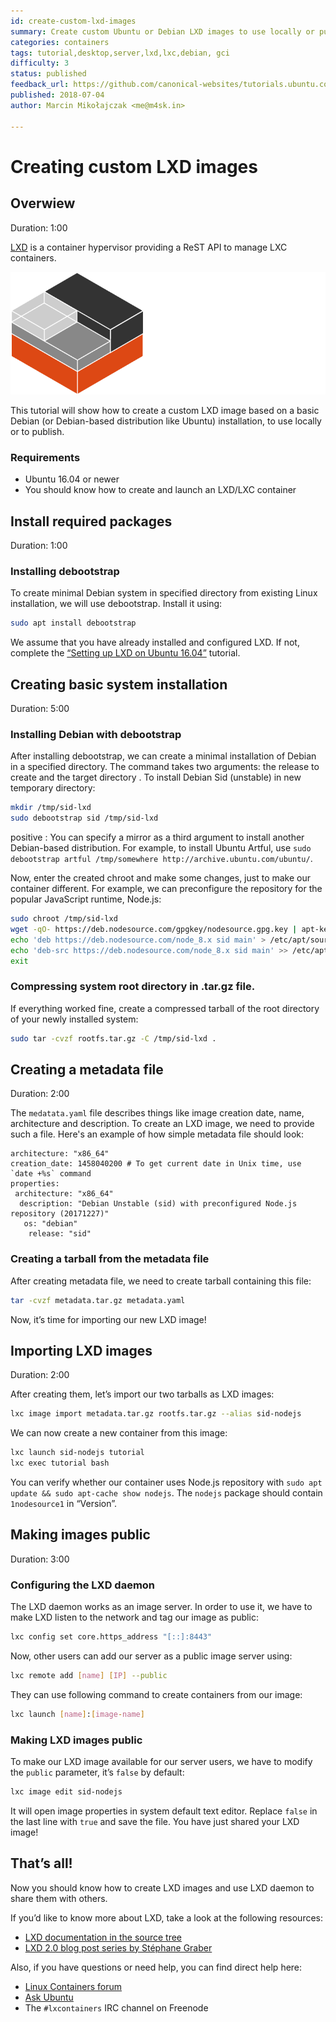 ```yaml
---
id: create-custom-lxd-images
summary: Create custom Ubuntu or Debian LXD images to use locally or publish
categories: containers
tags: tutorial,desktop,server,lxd,lxc,debian, gci
difficulty: 3
status: published
feedback_url: https://github.com/canonical-websites/tutorials.ubuntu.com/issues
published: 2018-07-04
author: Marcin Mikołajczak <me@m4sk.in>

---
```


# Creating custom LXD images

## Overwiew
Duration: 1:00

[LXD](https://linuxcontainers.org/lxd) is a container hypervisor providing a ReST API to manage LXC containers.

![logo](images/containers.png)

This tutorial will show how to create a custom LXD image based on a basic Debian (or Debian-based distribution like Ubuntu) installation, to use locally or to publish.

### Requirements

  - Ubuntu 16.04 or newer
  - You should know how to create and launch an LXD/LXC container

## Install required packages
Duration: 1:00

### Installing debootstrap

To create minimal Debian system in specified directory from existing Linux installation, we will use debootstrap. Install it using:

```bash
sudo apt install debootstrap
```

We assume that you have already installed and configured LXD. If not, complete the [“Setting up LXD on Ubuntu 16.04”](tutorial/tutorial-setting-up-lxd-1604) tutorial.

## Creating basic system installation
Duration: 5:00

### Installing Debian with debootstrap

After installing debootstrap, we can create a minimal installation of Debian in a specified directory. The command takes two arguments: the release to create and the target directory . To install Debian Sid (unstable) in new temporary directory:

```bash
mkdir /tmp/sid-lxd
sudo debootstrap sid /tmp/sid-lxd
```

positive
: You can specify a mirror as a third argument to install another Debian-based distribution. For example, to install Ubuntu Artful, use `sudo debootstrap artful /tmp/somewhere http://archive.ubuntu.com/ubuntu/`.

Now, enter the created chroot and make some changes, just to make our container different. For example, we can preconfigure the repository for the popular JavaScript runtime, Node.js:

```bash
sudo chroot /tmp/sid-lxd
wget -qO- https://deb.nodesource.com/gpgkey/nodesource.gpg.key | apt-key add -
echo 'deb https://deb.nodesource.com/node_8.x sid main' > /etc/apt/sources.list.d/nodesource.list
echo 'deb-src https://deb.nodesource.com/node_8.x sid main' >> /etc/apt/sources.list.d/nodesource.list
exit
```

### Compressing system root directory in .tar.gz file.

If everything worked fine, create a compressed tarball of the root directory of your newly installed system:

```bash
sudo tar -cvzf rootfs.tar.gz -C /tmp/sid-lxd .
```

## Creating a metadata file
Duration: 2:00

The `medatata.yaml` file describes things like image creation date, name, architecture and description. To create an LXD image, we need to provide such a file. Here's an example of how simple metadata file should look:

```
architecture: "x86_64"
creation_date: 1458040200 # To get current date in Unix time, use `date +%s` command
properties:
 architecture: "x86_64"
  description: "Debian Unstable (sid) with preconfigured Node.js repository (20171227)"
   os: "debian"
    release: "sid"
```

### Creating a tarball from the metadata file

After creating metadata file, we need to create tarball containing this file:

```bash
tar -cvzf metadata.tar.gz metadata.yaml
```

Now, it’s time for importing our new LXD image!

## Importing LXD images
Duration: 2:00

After creating them, let’s import our two tarballs as LXD images:

```bash
lxc image import metadata.tar.gz rootfs.tar.gz --alias sid-nodejs
```

We can now create a new container from this image:

```bash
lxc launch sid-nodejs tutorial
lxc exec tutorial bash
```

You can verify whether our container uses Node.js repository with `sudo apt update && sudo apt-cache show nodejs`. The `nodejs` package should contain `1nodesource1` in “Version”.


## Making images public
Duration: 3:00

### Configuring the LXD daemon

The LXD daemon works as an image server. In order to use it, we have to make LXD listen to the network and tag our image as public:

```bash
lxc config set core.https_address "[::]:8443"
```

Now, other users can add our server as a public image server using:

```bash
lxc remote add [name] [IP] --public
```

They can use following command to create containers from our image:

```bash
lxc launch [name]:[image-name]
```

### Making LXD images public

To make our LXD image available for our server users, we have to modify the `public` parameter, it’s `false` by default:

```bash
lxc image edit sid-nodejs
```

It will open image properties in system default text editor. Replace `false` in the last line with `true` and save the file. You have just shared your LXD image!

## That’s all!

Now you should know how to create LXD images and use LXD daemon to share them with others.

If you’d like to know more about LXD, take a look at the following resources:

* [LXD documentation in the source tree](https://github.com/lxc/lxd)
* [LXD 2.0 blog post series by Stéphane Graber](https://stgraber.org/2016/03/11/lxd-2-0-blog-post-series-012/)

Also, if you have questions or need help, you can find direct help here:

* [Linux Containers forum](https://discuss.linuxcontainers.org/)
* [Ask Ubuntu](https://askubuntu.com/)
* The `#lxcontainers` IRC channel on Freenode
